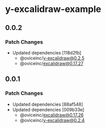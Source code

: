# y-excalidraw-example

## 0.0.2

### Patch Changes

- Updated dependencies [118d2fb]
  - @oviceinc/y-excalidraw@0.2.5
  - @oviceinc/excalidraw@0.17.27

## 0.0.1

### Patch Changes

- Updated dependencies [88af548]
- Updated dependencies [009b33e]
  - @oviceinc/excalidraw@0.17.26
  - @oviceinc/y-excalidraw@0.2.4
